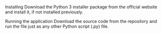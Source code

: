 Installing
Download the Python 3 installer package from the official website and install it, if not installed previously.

Running the application
Download the source code from the repository and run the file just as any other Python script (.py) file.
